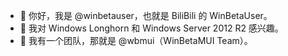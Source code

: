 - 👋 你好，我是 @winbetauser，也就是 BiliBili 的 WinBetaUser。
- 👀 我对 Windows Longhorn 和 Windows Server 2012 R2 感兴趣。
- 🌱 我有一个团队，那就是 @wbmui（WinBetaMUI Team）。

<!---
winbetauser/winbetauser 是一个✨特殊的✨仓库因为它的 `README.md` （这个文件） 在你的 GitHub 个人信息上出现。
您可以单击“预览”链接以查看所做的更改。
--->
